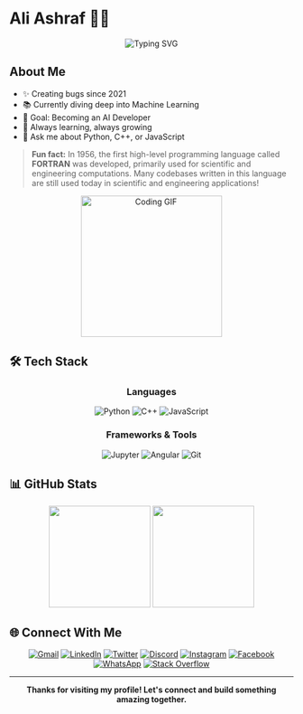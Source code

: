 # Ali Ashraf 👨‍💻

<div align="center">
  <img src="https://readme-typing-svg.herokuapp.com?font=Fira+Code&size=25&duration=3000&pause=1000&color=2E97F7&center=true&vCenter=true&random=false&width=435&lines=Software+Engineer;Machine+Learning+Enthusiast;Problem+Solver" alt="Typing SVG" />
</div>

## About Me

- ✨ Creating bugs since 2021
- 📚 Currently diving deep into Machine Learning
- 🎯 Goal: Becoming an AI Developer
- 🌱 Always learning, always growing
- 💬 Ask me about Python, C++, or JavaScript

> **Fun fact:** In 1956, the first high-level programming language called **FORTRAN** was developed, primarily used for scientific and engineering computations. Many codebases written in this language are still used today in scientific and engineering applications!

<div align="center">
  <img src="https://media.giphy.com/media/SWoSkN6DxTszqIKEqv/giphy.gif" alt="Coding GIF" height="250" />
</div>

## 🛠️ Tech Stack

<div align="center">

### Languages
![Python](https://img.shields.io/badge/Python-3776AB?style=for-the-badge&logo=python&logoColor=white)
![C++](https://img.shields.io/badge/C++-00599C?style=for-the-badge&logo=cplusplus&logoColor=white)
![JavaScript](https://img.shields.io/badge/JavaScript-F7DF1E?style=for-the-badge&logo=javascript&logoColor=black)

### Frameworks & Tools
![Jupyter](https://img.shields.io/badge/Jupyter-F37626?style=for-the-badge&logo=jupyter&logoColor=white)
![Angular](https://img.shields.io/badge/Angular-DD0031?style=for-the-badge&logo=angular&logoColor=white)
![Git](https://img.shields.io/badge/Git-F05032?style=for-the-badge&logo=git&logoColor=white)

</div>

## 📊 GitHub Stats

<div align="center">
  <img height="180em" src="https://github-readme-stats.vercel.app/api?username=aliashraf&show_icons=true&theme=tokyonight&include_all_commits=true&count_private=true"/>
  <img height="180em" src="https://github-readme-stats.vercel.app/api/top-langs/?username=aliashraf&layout=compact&langs_count=7&theme=tokyonight"/>
</div>

## 🌐 Connect With Me

<div align="center">
  
[![Gmail](https://img.shields.io/badge/Gmail-D14836?style=for-the-badge&logo=gmail&logoColor=white)](mailto:aliabofooda1234@gmail.com)
[![LinkedIn](https://img.shields.io/badge/LinkedIn-0077B5?style=for-the-badge&logo=linkedin&logoColor=white)](https://www.linkedin.com/in/ali-ashraf-8b619b22a)
[![Twitter](https://img.shields.io/badge/Twitter-1DA1F2?style=for-the-badge&logo=twitter&logoColor=white)](https://twitter.com/@realAliAshraf)
[![Discord](https://img.shields.io/badge/Discord-7289DA?style=for-the-badge&logo=discord&logoColor=white)](https://discord.com/users/aliashraf_22599)
[![Instagram](https://img.shields.io/badge/Instagram-E4405F?style=for-the-badge&logo=instagram&logoColor=white)](https://www.instagram.com/aliashraf_19)
[![Facebook](https://img.shields.io/badge/Facebook-1877F2?style=for-the-badge&logo=facebook&logoColor=white)](https://www.facebook.com/ali.fouda.7186/)
[![WhatsApp](https://img.shields.io/badge/WhatsApp-25D366?style=for-the-badge&logo=whatsapp&logoColor=white)](https://wa.me/+201229576635)
[![Stack Overflow](https://img.shields.io/badge/Stack_Overflow-FE7A16?style=for-the-badge&logo=stackoverflow&logoColor=white)](https://stackoverflow.com/users/23373011)

</div>

---

<div align="center">
  <b>Thanks for visiting my profile! Let's connect and build something amazing together.</b>
</div>
